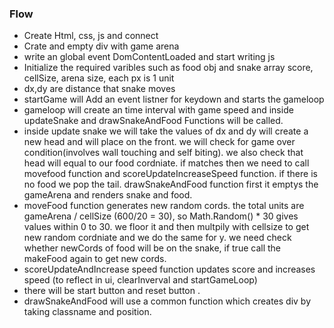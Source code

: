 ### Flow

- Create Html, css, js and connect
- Crate and empty div with game arena
- write an global event DomContentLoaded and start writing js
- Initialize the required varibles such as food obj and snake array score, cellSize, arena size, each px is 1 unit
- dx,dy are distance that snake moves
- startGame will Add an event listner for keydown and starts the gameloop
- gameloop will create an time interval with game speed and inside updateSnake and drawSnakeAndFood Functions will be called.  
- inside update snake we will take the values of dx and dy will create a new head and will place on the front. we will check for game over condition(involves wall touching and self biting). we also check that head will equal to our food cordniate. if matches then we need to call movefood function and scoreUpdateIncreaseSpeed function. if there is no food we pop the tail. drawSnakeAndFood function first it emptys the gameArena and renders snake and food.
- moveFood function generates new random cords. the total units are gameArena / cellSize (600/20 = 30), so Math.Random() * 30 gives values within 0 to 30. we floor it and then multpily with cellsize to get new random cordniate and we do the same for y.
we need check whether newCords of food will be on the snake, if true call the makeFood again to get new cords. 
- scoreUpdateAndIncrease speed function updates score and increases speed (to reflect in ui, clearInverval and startGameLoop)
- there will be start button and reset button .
- drawSnakeAndFood will use a common function which creates div by taking classname and position.

